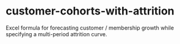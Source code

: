 # customer-cohorts-with-attrition

Excel formula for forecasting customer / membership growth while specifying a multi-period attrition curve.
